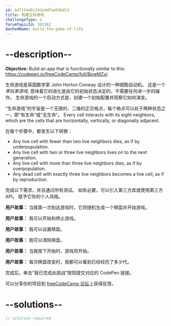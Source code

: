 ```yaml
---
id: bd7154d8c242eddfaeb5bd13
title: 构建生命游戏
challengeType: 3
forumTopicId: 302362
dashedName: build-the-game-of-life
---
```


# --description--

**Objective:** Build an app that is functionally similar to this: <a href="https://codepen.io/freeCodeCamp/full/BpwMZv/" target="_blank" rel="noopener noreferrer nofollow">https://codepen.io/freeCodeCamp/full/BpwMZv/</a>.

生命游戏是英国数学家 John Horton Conway 设计的一种细胞自动机。 这是一个 <em>零玩家游戏</em>, 意味着它的进化是由它的初始状态决定的，不需要任何进一步的操作。 生命游戏的一个启动方式是，创建一个初始配置并观察它如何演变。

“生命游戏”的宇宙是一个无限的、二维的正交格点，每个格点可以处于两种状态之一，即“有生命”或“无生命”。 Every cell interacts with its eight neighbors, which are the cells that are horizontally, vertically, or diagonally adjacent.

在每个步骤中，都发生以下转换：

- Any live cell with fewer than two live neighbors dies, as if by underpopulation.
- Any live cell with two or three live neighbors lives on to the next generation.
- Any live cell with more than three live neighbors dies, as if by overpopulation.
- Any dead cell with exactly three live neighbors becomes a live cell, as if by reproduction.

完成以下需求，并且通过所有测试。 如有必要，可以引入第三方库或使用第三方 API。 赋予它你的个人风格。

**用户故事：** 当我第一次到达游戏时，它将随机生成一个棋盘并开始游戏。

**用户故事：** 我可以开始和停止游戏。

**用户故事：** 我可以设置棋盘。

**用户故事：** 我可以清除棋盘。

**用户故事：** 当我按下开始时，游戏将开始。

**用户故事：** 每次棋盘改变时，我都可以看到已经经历了多少代。

完成后，单击“我已完成此挑战”按钮提交对应的 CodePen 链接。

可以分享你的项目到 <a href="https://forum.freecodecamp.org/c/project-feedback/409" target="_blank" rel="noopener noreferrer nofollow">freeCodeCamp 论坛</a>上获得反馈。

# --solutions--

```js
// solution required
```
